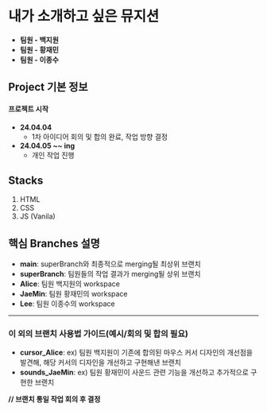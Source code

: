 # 내가 소개하고 싶은 뮤지션
- **팀원 - 백지원**
- **팀원 - 황재민**
- **팀원 - 이종수**

## Project 기본 정보
#### 프로젝트 시작
- **24.04.04**
  - 1차 아이디어 회의 및 합의 완료, 작업 방향 결정
- **24.04.05 ~~ ing**
  - 개인 작업 진행
 
## Stacks
1. HTML
2. CSS
3. JS (Vanila)

## 핵심 Branches 설명
- **main**: superBranch와 최종적으로 merging될 최상위 브랜치
- **superBranch**: 팀원들의 작업 결과가 merging될 상위 브랜치
- **Alice**: 팀원 백지원의 workspace
- **JaeMin**: 팀원 황재민의 workspace
- **Lee**: 팀원 이종수의 workspace
---
### 이 외의 브랜치 사용법 가이드(예시/회의 및 합의 필요)
- **cursor_Alice**: ex) 팀원 백지원이 기존에 합의된 마우스 커서 디자인의 개선점을 발견해, 해당 커서의 디자인을 개선하고 구현해낸 브랜치
- **sounds_JaeMin**: ex) 팀원 황재민이 사운드 관련 기능을 개선하고 추가적으로 구현한 브랜치

**// 브랜치 통일 작업 회의 후 결정**
